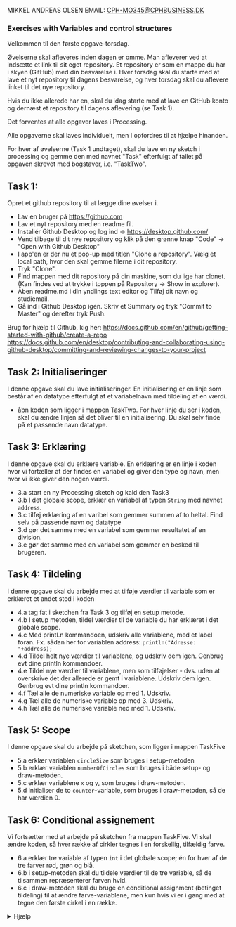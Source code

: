 MIKKEL ANDREAS OLSEN
EMAIL: CPH-MO345@CPHBUSINESS.DK


### Exercises with Variables and control structures

Velkommen til den første opgave-torsdag. 

Øvelserne skal afleveres inden dagen er omme. Man afleverer ved at indsætte et link til sit eget repository.
Et repository er som en mappe du har i skyen (GitHub) med din besvarelse i. Hver torsdag skal du starte med at lave et nyt repository til dagens besvarelse, og hver torsdag skal du aflevere linket til det nye repository.

Hvis du ikke allerede har en, skal du idag starte med at lave en GitHub konto og dernæst et repository til dagens aflevering (se Task 1). 

Det forventes at alle opgaver laves i Processing. 

Alle opgaverne skal laves individuelt, men I opfordres til at hjælpe hinanden.

For hver af øvelserne (Task 1 undtaget), skal du lave en ny sketch i processing og gemme den med navnet "Task" efterfulgt af tallet på opgaven skrevet med bogstaver, i.e. "TaskTwo".

## Task 1: 
Opret et github repository til at lægge dine øvelser i. 
- Lav en bruger på https://github.com
- Lav et nyt repository med en readme fil. 
- Installér Github Desktop og log ind -> https://desktop.github.com/  
- Vend tilbage til dit nye repository og klik på den grønne knap "Code" -> "Open with Github Desktop"
- I app'en er der nu et pop-up med titlen "Clone a repository". Vælg et local path, hvor den skal gemme filerne i dit repository. 
- Tryk "Clone". 
- Find mappen med dit repository på din maskine, som du lige har clonet. (Kan findes ved at trykke i toppen på Repository -> Show in explorer).
- Åben readme.md i din yndlings text editor og Tilføj dit navn og studiemail. 
- Gå ind i Github Desktop igen. Skriv et Summary og tryk "Commit to Master" og derefter tryk Push. 


Brug for hjælp til Github, kig her: 
https://docs.github.com/en/github/getting-started-with-github/create-a-repo 
https://docs.github.com/en/desktop/contributing-and-collaborating-using-github-desktop/committing-and-reviewing-changes-to-your-project


## Task 2: Initialiseringer
I denne opgave skal du lave initialiseringer. En initialisering er en linje som består af en datatype efterfulgt af et variabelnavn med tildeling af en værdi.
- åbn koden som ligger i mappen TaskTwo. For hver linje du ser i koden, skal du ændre linjen så det bliver til en initialisering. Du skal selv finde på et passende navn datatype.

## Task 3: Erklæring
I denne opgave skal du erklære variable. En erklæring er en linje i koden hvor vi fortæller at der findes en variabel og giver den type og navn, men hvor vi ikke giver den nogen værdi.
 - 3.a start en ny Processing sketch og kald den Task3
 - 3.b I det globale scope, erklær en variabel af typen <code>String</code> med navnet <code>address</code>.
 - 3.c tilføj erklæring af en varibel som gemmer summen af to heltal. Find selv på passende navn og datatype
 - 3.d gør det samme med en variabel som gemmer resultatet af en division.
 - 3.e gør det samme med en variabel som gemmer en besked til brugeren.

## Task 4: Tildeling
I denne opgave skal du arbejde med at tilføje værdier til variable som er erklæret et andet sted i koden
 - 4.a tag fat i sketchen fra Task 3 og tilføj en setup metode.
 - 4.b I setup metoden, tildel værdier til de variable du har erklæret i det globale scope.
 - 4.c Med printLn kommandoen, udskriv alle variablene, med et label foran. Fx. sådan her for variablen address: <code>println("Adresse: "+address);</code>
 - 4.d Tildel helt nye værdier til variablene, og udskriv dem igen. Genbrug evt dine println kommandoer.
 - 4.e Tildel nye værdier til variablene, men som tilføjelser - dvs. uden at overskrive det der allerede er gemt i variablene. Udskriv dem igen. Genbrug evt dine println kommandoer.
 - 4.f Tæl alle de numeriske variable op med 1. Udskriv.
 - 4.g Tæl alle de numeriske variable op med 3. Udskriv.
 - 4.h Tæl alle de numeriske variable ned med 1. Udskriv.

## Task 5: Scope
I denne opgave skal du arbejde på sketchen, som ligger i mappen TaskFive

- 5.a erklær variablen <code>circleSize</code> som bruges i setup-metoden
- 5.b erklær variablen <code>numberOfCircles</code> som bruges i både setup- og draw-metoden.
- 5.c erklær variablene <code>x</code> og <code>y</code>, som bruges i draw-metoden.
- 5.d initialiser de to <code>counter</code>-variable, som bruges i draw-metoden, så de har værdien 0.

## Task 6: Conditional assignement
Vi fortsætter med at arbejde på sketchen fra mappen TaskFive. Vi skal ændre koden, så hver række af cirkler tegnes i en forskellig, tilfældig farve. 
- 6.a erklær tre variable af typen <code>int</code> i det globale scope; én for hver af de tre farver rød, grøn og blå.
- 6.b i setup-metoden skal du tildele værdier til de tre variable, så de tilsammen repræsenterer farven hvid.
- 6.c i draw-metoden skal du bruge en conditional assignment (betinget tildeling) til at ændre farve-variablene, men kun hvis vi er i gang med at tegne den første cirkel i en række. 
<details>
  <summary>Hjælp</summary>
  <p>  
    Generer ny tilfældig farve hvis <code>counter == 0</code>, ellers lad den beholde sin værdi.   
<details>
  <summary>Mere hjælp</summary>
  <p>
    <code>
    red = counter==0 ? (int)random(255):red;  
</code>
</details>

</details>


